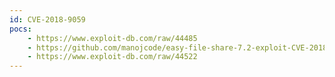 ```yaml
---
id: CVE-2018-9059
pocs:
    - https://www.exploit-db.com/raw/44485
    - https://github.com/manojcode/easy-file-share-7.2-exploit-CVE-2018-9059
    - https://www.exploit-db.com/raw/44522
---
```

